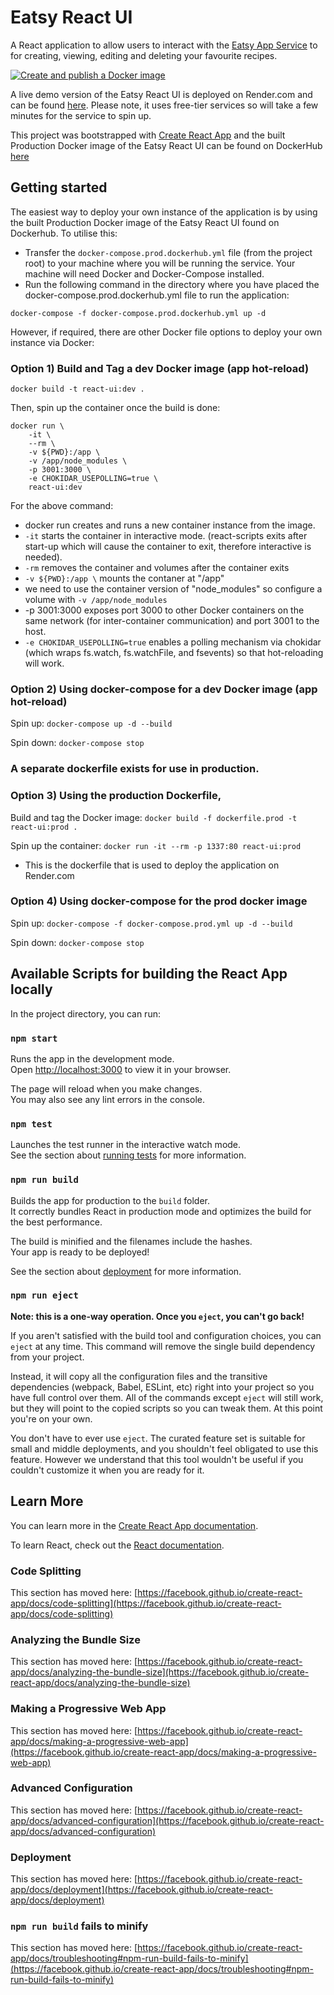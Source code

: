 # Eatsy React UI

A React application to allow users to interact with the [Eatsy App Service](https://github.com/DM1st/eatsy) to for creating, viewing, editing and deleting your favourite recipes.

[![Create and publish a Docker image](https://github.com/DM1st/eatsy-react-ui/actions/workflows/publish.yml/badge.svg)](https://github.com/DM1st/eatsy-react-ui/actions/workflows/publish.yml)

A live demo version of the Eatsy React UI is deployed on Render.com and can be found [here](https://eatsy-ui.onrender.com/). Please note, it uses free-tier services so will take a few minutes for the service to spin up.

This project was bootstrapped with [Create React App](https://github.com/facebook/create-react-app) and the built Production Docker image of the Eatsy React UI can be found on DockerHub [here](https://hub.docker.com/r/dm1st/eatsy-react-ui-docker)

## Getting started

The easiest way to deploy your own instance of the application is by using the built Production Docker image of the Eatsy React UI found on Dockerhub. To utilise this:

- Transfer the `docker-compose.prod.dockerhub.yml` file (from the project root) to your machine where you will be running the service. Your machine will need Docker and Docker-Compose installed.
- Run the following command in the directory where you have placed the docker-compose.prod.dockerhub.yml file to run the application:

```
docker-compose -f docker-compose.prod.dockerhub.yml up -d
```

However, if required, there are other Docker file options to deploy your own instance via Docker:


### Option 1) Build and Tag a dev Docker image (app hot-reload)

`docker build -t react-ui:dev .`

Then, spin up the container once the build is done:

```
docker run \
    -it \
    --rm \
    -v ${PWD}:/app \
    -v /app/node_modules \
    -p 3001:3000 \
    -e CHOKIDAR_USEPOLLING=true \
    react-ui:dev
```
For the above command: 
- docker run creates and runs a new container instance from the image.
- `-it` starts the container in interactive mode. (react-scripts exits after start-up which will cause the container to exit, therefore interactive is needed).
- `-rm` removes the container and volumes after the container exits
- `-v ${PWD}:/app \` mounts the contaner at "/app"
- we need to use the container version of "node_modules" so configure a volume with `-v /app/node_modules`
- -p 3001:3000 exposes port 3000 to other Docker containers on the same network (for inter-container communication) and port 3001 to the host.
- `-e CHOKIDAR_USEPOLLING=true` enables a polling mechanism via chokidar (which wraps fs.watch, fs.watchFile, and fsevents) so that hot-reloading will work.

### Option 2) Using docker-compose for a dev Docker image (app hot-reload)

Spin up: `docker-compose up -d --build`

Spin down: `docker-compose stop`

### A separate dockerfile exists for use in production.

### Option 3) Using the production Dockerfile, 

Build and tag the Docker image: `docker build -f dockerfile.prod -t react-ui:prod .`

Spin up the container: `docker run -it --rm -p 1337:80 react-ui:prod`

- This is the dockerfile that is used to deploy the application on Render.com

### Option 4) Using docker-compose for the prod docker image

Spin up: `docker-compose -f docker-compose.prod.yml up -d --build`

Spin down: `docker-compose stop`

## Available Scripts for building the React App locally

In the project directory, you can run:

### `npm start`

Runs the app in the development mode.\
Open [http://localhost:3000](http://localhost:3000) to view it in your browser.

The page will reload when you make changes.\
You may also see any lint errors in the console.

### `npm test`

Launches the test runner in the interactive watch mode.\
See the section about [running tests](https://facebook.github.io/create-react-app/docs/running-tests) for more information.

### `npm run build`

Builds the app for production to the `build` folder.\
It correctly bundles React in production mode and optimizes the build for the best performance.

The build is minified and the filenames include the hashes.\
Your app is ready to be deployed!

See the section about [deployment](https://facebook.github.io/create-react-app/docs/deployment) for more information.

### `npm run eject`

**Note: this is a one-way operation. Once you `eject`, you can't go back!**

If you aren't satisfied with the build tool and configuration choices, you can `eject` at any time. This command will remove the single build dependency from your project.

Instead, it will copy all the configuration files and the transitive dependencies (webpack, Babel, ESLint, etc) right into your project so you have full control over them. All of the commands except `eject` will still work, but they will point to the copied scripts so you can tweak them. At this point you're on your own.

You don't have to ever use `eject`. The curated feature set is suitable for small and middle deployments, and you shouldn't feel obligated to use this feature. However we understand that this tool wouldn't be useful if you couldn't customize it when you are ready for it.

## Learn More

You can learn more in the [Create React App documentation](https://facebook.github.io/create-react-app/docs/getting-started).

To learn React, check out the [React documentation](https://reactjs.org/).

### Code Splitting

This section has moved here: [https://facebook.github.io/create-react-app/docs/code-splitting](https://facebook.github.io/create-react-app/docs/code-splitting)

### Analyzing the Bundle Size

This section has moved here: [https://facebook.github.io/create-react-app/docs/analyzing-the-bundle-size](https://facebook.github.io/create-react-app/docs/analyzing-the-bundle-size)

### Making a Progressive Web App

This section has moved here: [https://facebook.github.io/create-react-app/docs/making-a-progressive-web-app](https://facebook.github.io/create-react-app/docs/making-a-progressive-web-app)

### Advanced Configuration

This section has moved here: [https://facebook.github.io/create-react-app/docs/advanced-configuration](https://facebook.github.io/create-react-app/docs/advanced-configuration)

### Deployment

This section has moved here: [https://facebook.github.io/create-react-app/docs/deployment](https://facebook.github.io/create-react-app/docs/deployment)

### `npm run build` fails to minify

This section has moved here: [https://facebook.github.io/create-react-app/docs/troubleshooting#npm-run-build-fails-to-minify](https://facebook.github.io/create-react-app/docs/troubleshooting#npm-run-build-fails-to-minify)
